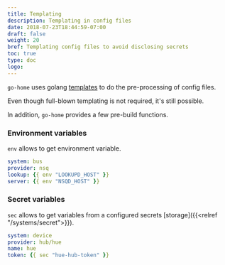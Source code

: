 ```yaml
---
title: Templating
description: Templating in config files
date: 2018-07-23T18:44:59-07:00
draft: false
weight: 20
bref: Templating config files to avoid disclosing secrets
toc: true
type: doc
logo:
---
```


`go-home` uses golang [templates](https://golang.org/pkg/text/template/)
to do the pre-processing of config files.

Even though full-blown templating is not required, it's still possible.

In addition, `go-home` provides a few pre-build functions.

### Environment variables

`env` allows to get environment variable.

```yaml
system: bus
provider: nsq
lookup: {{ env "LOOKUPD_HOST" }}
server: {{ env "NSQD_HOST" }}
```

### Secret variables

`sec` allows to get variables from a configured secrets [storage]({{<relref "/systems/secret">}}).

```yaml
system: device
provider: hub/hue
name: hue
token: {{ sec "hue-hub-token" }}
```
